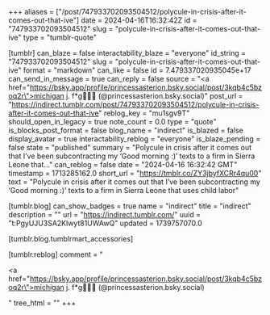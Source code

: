 +++
aliases = ["/post/747933702093504512/polycule-in-crisis-after-it-comes-out-that-ive"]
date = 2024-04-16T16:32:42Z
id = "747933702093504512"
slug = "polycule-in-crisis-after-it-comes-out-that-ive"
type = "tumblr-quote"

[tumblr]
can_blaze = false
interactability_blaze = "everyone"
id_string = "747933702093504512"
slug = "polycule-in-crisis-after-it-comes-out-that-ive"
format = "markdown"
can_like = false
id = 7.479337020935045e+17
can_send_in_message = true
can_reply = false
source = "<a href=\"https://bsky.app/profile/princessasterion.bsky.social/post/3kqb4c5bzoq2r\">michigan j. f*g🚬🇵🇸 (@princessasterion.bsky.social)</a>"
post_url = "https://indirect.tumblr.com/post/747933702093504512/polycule-in-crisis-after-it-comes-out-that-ive"
reblog_key = "mu1sgv9T"
should_open_in_legacy = true
note_count = 0.0
type = "quote"
is_blocks_post_format = false
blog_name = "indirect"
is_blazed = false
display_avatar = true
interactability_reblog = "everyone"
is_blaze_pending = false
state = "published"
summary = "Polycule in crisis after it comes out that I’ve been subcontracting my ‘Good morning :)’ texts to a firm in Sierra Leone that..."
can_reblog = false
date = "2024-04-16 16:32:42 GMT"
timestamp = 1713285162.0
short_url = "https://tmblr.co/ZY3jbyfXCRr4qu00"
text = "Polycule in crisis after it comes out that I’ve been subcontracting my ‘Good morning :)’ texts to a firm in Sierra Leone that uses child labor"

[tumblr.blog]
can_show_badges = true
name = "indirect"
title = "indirect"
description = ""
url = "https://indirect.tumblr.com/"
uuid = "t:PgyUJU3SA2Klwyt81UWAwQ"
updated = 1739757070.0

[tumblr.blog.tumblrmart_accessories]

[tumblr.reblog]
comment = "<p><a href=\"https://bsky.app/profile/princessasterion.bsky.social/post/3kqb4c5bzoq2r\">michigan j. f*g🚬🇵🇸 (@princessasterion.bsky.social)</a></p>"
tree_html = ""
+++
